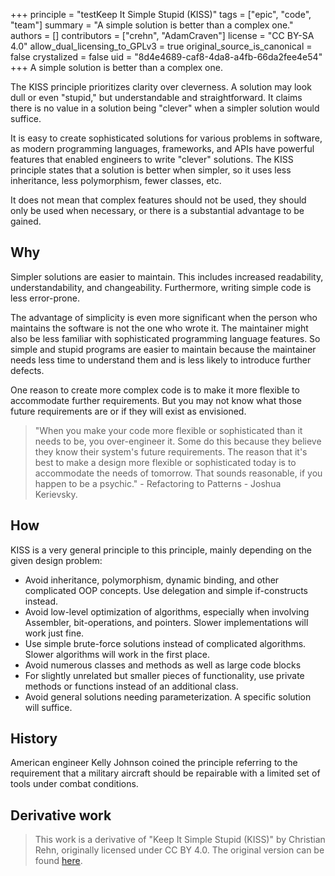 +++
principle = "testKeep It Simple Stupid (KISS)"
tags = ["epic", "code", "team"]
summary = "A simple solution is better than a complex one."
authors = []
contributors = ["crehn", "AdamCraven"]
license = "CC BY-SA 4.0"
allow_dual_licensing_to_GPLv3 = true
original_source_is_canonical = false
crystalized = false
uid = "8d4e4689-caf8-4da8-a4fb-66da2fee4e54"
+++
A simple solution is better than a complex one.

The KISS principle prioritizes clarity over cleverness. A solution may look dull or even "stupid," but understandable and straightforward. It claims there is no value in a solution being "clever" when a simpler solution would suffice.

It is easy to create sophisticated solutions for various problems in software, as modern programming languages, frameworks, and APIs have powerful features that enabled engineers to write "clever" solutions. The KISS principle states that a solution is better when simpler, so it uses less inheritance, less polymorphism, fewer classes, etc.

It does not mean that complex features should not be used, they should only be used when necessary, or there is a substantial advantage to be gained.

## Why

Simpler solutions are easier to maintain. This includes increased readability, understandability, and changeability. Furthermore, writing simple code is less error-prone.

The advantage of simplicity is even more significant when the person who maintains the software is not the one who wrote it. The maintainer might also be less familiar with sophisticated programming language features. So simple and stupid programs are easier to maintain because the maintainer needs less time to understand them and is less likely to introduce further defects.

One reason to create more complex code is to make it more flexible to accommodate further requirements. But you may not know what those future requirements are or if they will exist as envisioned.

> "When you make your code more flexible or sophisticated than it needs to be, you over-engineer it. Some do this because they believe they know their system's future requirements. The reason that it's best to make a design more flexible or sophisticated today is to accommodate the needs of tomorrow. That sounds reasonable, if you happen to be a psychic." - Refactoring to Patterns - Joshua Kerievsky.


## How

KISS is a very general principle to this principle, mainly depending on the given design problem:

  * Avoid inheritance, polymorphism, dynamic binding, and other complicated OOP concepts. Use delegation and simple if-constructs instead.
  * Avoid low-level optimization of algorithms, especially when involving Assembler, bit-operations, and pointers. Slower implementations will work just fine.
  * Use simple brute-force solutions instead of complicated algorithms. Slower algorithms will work in the first place.
  * Avoid numerous classes and methods as well as large code blocks
  * For slightly unrelated but smaller pieces of functionality, use private methods or functions instead of an additional class.
  * Avoid general solutions needing parameterization. A specific solution will suffice.


## History

American engineer Kelly Johnson coined the principle referring to the requirement that a military aircraft should be repairable with a limited set of tools under combat conditions.

## Derivative work

> This work is a derivative of "Keep It Simple Stupid (KISS)" by Christian Rehn, originally licensed under CC BY 4.0. The original version can be found [here](http://principles-wiki.net/principles:keep_it_simple_stupid?rev=1630269194).